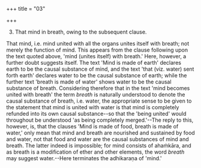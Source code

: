 +++
title = "03"

+++


3. That mind in breath, owing to the subsequent clause.

That mind, i.e. mind united with all the organs unites itself with breath; not merely the function of mind. This appears from the clause following upon the text quoted above, 'mind (unites itself) with breath.' Here, however, a further doubt suggests itself. The text 'Mind is made of earth' declares earth to be the causal substance of mind, and the text 'that (viz. water) sent forth earth' declares water to be the causal substance of earth; while the further text 'breath is made of water' shows water to be the causal substance of breath. Considering therefore that in the text 'mind becomes united with breath' the term _breath_ is naturally understood to denote the causal substance of breath, i.e. water, the appropriate sense to be given to the statement that mind is united with water is that mind is completely refunded into its own causal substance--so that the 'being united' would throughout be understood 'as being completely merged.'--The reply to this, however, is, that the clauses 'Mind is made of food, breath is made of water,' only mean that mind and breath are nourished and sustained by food and water, not that food and water are the causal substances of mind and breath. The latter indeed is impossible; for mind consists of ahaṁkāra, and as breath is a modification of ether and other elements, the word _breath_ may suggest water.--Here terminates the adhikaraṇa of 'mind.'

